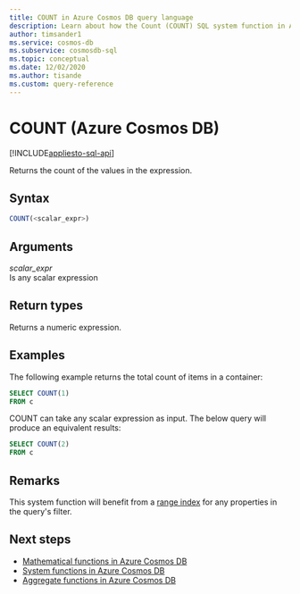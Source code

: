 ```yaml
---
title: COUNT in Azure Cosmos DB query language
description: Learn about how the Count (COUNT) SQL system function in Azure Cosmos DB
author: timsander1
ms.service: cosmos-db
ms.subservice: cosmosdb-sql
ms.topic: conceptual
ms.date: 12/02/2020
ms.author: tisande
ms.custom: query-reference
---
```

# COUNT (Azure Cosmos DB)
[!INCLUDE[appliesto-sql-api](includes/appliesto-sql-api.md)]

Returns the count of the values in the expression.
  
## Syntax
  
```sql
COUNT(<scalar_expr>)  
```  
  
## Arguments
  
*scalar_expr*  
   Is any scalar expression
  
## Return types
  
Returns a numeric expression.  
  
## Examples
  
The following example returns the total count of items in a container:
  
```sql
SELECT COUNT(1)
FROM c
``` 
COUNT can take any scalar expression as input. The below query will produce an equivalent results:

```sql
SELECT COUNT(2)
FROM c
```

## Remarks

This system function will benefit from a [range index](index-policy.md#includeexclude-strategy) for any properties in the query's filter.

## Next steps

- [Mathematical functions in Azure Cosmos DB](sql-query-mathematical-functions.md)
- [System functions in Azure Cosmos DB](sql-query-system-functions.md)
- [Aggregate functions in Azure Cosmos DB](sql-query-aggregate-functions.md)